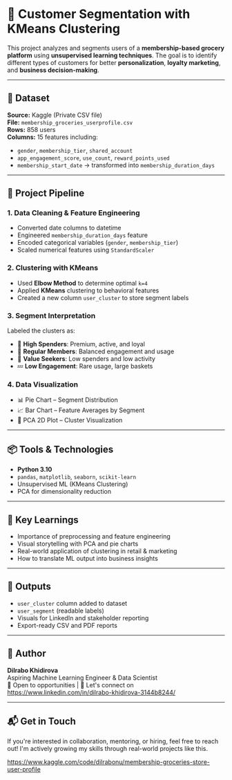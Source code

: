 

# 🧠 Customer Segmentation with KMeans Clustering

This project analyzes and segments users of a **membership-based grocery platform** using **unsupervised learning techniques**. The goal is to identify different types of customers for better **personalization**, **loyalty marketing**, and **business decision-making**.

---

## 📂 Dataset

**Source:** Kaggle (Private CSV file)  
**File:** `membership_groceries_userprofile.csv`  
**Rows:** 858 users  
**Columns:** 15 features including:

- `gender`, `membership_tier`, `shared_account`
- `app_engagement_score`, `use_count`, `reward_points_used`
- `membership_start_date` → transformed into `membership_duration_days`

---

## 🔧 Project Pipeline

### 1. **Data Cleaning & Feature Engineering**
- Converted date columns to datetime
- Engineered `membership_duration_days` feature
- Encoded categorical variables (`gender`, `membership_tier`)
- Scaled numerical features using `StandardScaler`

### 2. **Clustering with KMeans**
- Used **Elbow Method** to determine optimal `k=4`
- Applied **KMeans** clustering to behavioral features
- Created a new column `user_cluster` to store segment labels

### 3. **Segment Interpretation**
Labeled the clusters as:
- 💎 **High Spenders**: Premium, active, and loyal
- 👥 **Regular Members**: Balanced engagement and usage
- 🧾 **Value Seekers**: Low spenders and low activity
- 💤 **Low Engagement**: Rare usage, large baskets

### 4. **Data Visualization**
- 📊 Pie Chart – Segment Distribution
- 📈 Bar Chart – Feature Averages by Segment
- 🧬 PCA 2D Plot – Cluster Visualization

---

## 📦 Tools & Technologies

- **Python 3.10**
- `pandas`, `matplotlib`, `seaborn`, `scikit-learn`
- Unsupervised ML (KMeans Clustering)
- PCA for dimensionality reduction

---

## 🧠 Key Learnings

- Importance of preprocessing and feature engineering
- Visual storytelling with PCA and pie charts
- Real-world application of clustering in retail & marketing
- How to translate ML output into business insights

---

## 📁 Outputs

- `user_cluster` column added to dataset
- `user_segment` (readable labels)
- Visuals for LinkedIn and stakeholder reporting
- Export-ready CSV and PDF reports

---

## 📌 Author

**Dilrabo Khidirova**  
Aspiring Machine Learning Engineer & Data Scientist  
📍 Open to opportunities | 💬 Let's connect on https://www.linkedin.com/in/dilrabo-khidirova-3144b8244/

---

## 📬 Get in Touch

If you're interested in collaboration, mentoring, or hiring, feel free to reach out! I'm actively growing my skills through real-world projects like this.

https://www.kaggle.com/code/dilrabonu/membership-groceries-store-user-profile
